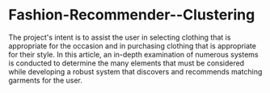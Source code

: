 # Fashion-Recommender--Clustering
The project's intent is to assist the user in selecting clothing that is appropriate for the occasion and in purchasing clothing that is appropriate for their style. In this article, an in-depth examination of numerous systems is conducted to determine the many elements that must be considered while developing a robust system that discovers and recommends matching garments for the user.
